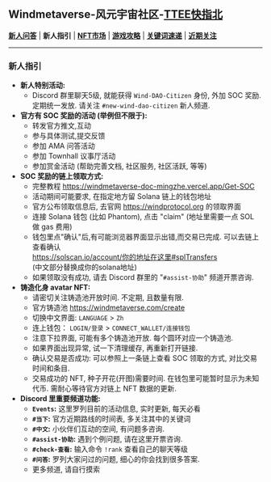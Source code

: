 ## Windmetaverse-风元宇宙社区-[TTEE快指北](Readme.md)

[**新人问答**](新人问答.md) | **新人指引** | [**NFT市场**](NFT市场.md) | [**游戏攻略**](游戏攻略.md) | [**关键词速递**](关键词速递.md) | [**近期关注**](近期关注.md)

---

### 新人指引

- **新人特别活动:**
  - Discord 群里聊天5级, 就能获得 `Wind-DAO-Citizen` 身份, 外加 SOC 奖励. 定期统一发放. 请关注 `#new-wind-dao-citizen` 新人频道.
- **官方有 SOC 奖励的活动 (举例但不限于):**
  - 转发官方推文,互动
  - 参与具体测试,提交反馈
  - 参加 AMA 问答活动
  - 参加 Townhall 议事厅活动
  - 参加赏金活动 (帮助完善文档, 社区服务, 社区活跃, 等等)
- **SOC 奖励的链上领取方式:**
  - 完整教程 https://windmetaverse-doc-mingzhe.vercel.app/Get-SOC
  - 活动期间可能要求, 在指定地方留 Solana 链上的钱包地址
  - 官方公布领取信息后, 去官网 https://windprotocol.org 的领取界面
  - 连接 Solana 钱包 (比如 Phantom), 点击 "claim" (地址里需要一点 SOL 做 gas 费用)
  - 钱包里点"确认"后,有可能浏览器界面显示出错,而交易已完成. 可以去链上查看确认<br>
  https://solscan.io/account/你的地址在这里#splTransfers<br>(中文部分替换成你的solana地址)
  - 如果领取没有成功, 请去 Discord 群里的 "`#assist-协助`" 频道开票咨询.
- **铸造化身 avatar NFT:**
  - 请密切关注铸造池开放时间. 不定期, 且数量有限.
  - 官方铸造池 https://windmetaverse.com/create 
  - 切换中文界面: `LANGUAGE` > `Zh`
  - 连上钱包： `LOGIN/登录`  >  `CONNECT_WALLET/连接钱包`
  - 注意下拉界面, 可能有多个铸造池开放. 每个圆环对应一个铸造池.
  - 如果界面出现异常, 试一下清理缓存, 再重新打开链接.
  - 确认交易是否成功: 可以参照上一条链上查看 SOC 领取的方式, 对比交易时间和条目.
  - 交易成功的 NFT, 种子开花(开图)需要时间. 在钱包里可能暂时显示为未知代币. 需耐心等待官方对链上 NFT 数据的更新.
- **Discord 里重要频道功能:**
  - **`Events`:** 这里罗列目前的活动信息, 实时更新, 每天必看
  - **`#当下`:** 官方近期路线的时间表, 多关注其中的关键词
  - **`#中文`:** 小伙伴们互动的空间, 有问题多咨询.
  - **`#assist-协助`:** 遇到个例问题, 请在这里开票咨询.
  - **`#check-查看`:** 输入命令 `!rank` 查看自己的聊天等级
  - **`#问答`:** 罗列大家问过的问题, 细心的你会找到很多答案.
  - 更多频道, 请自行摸索

